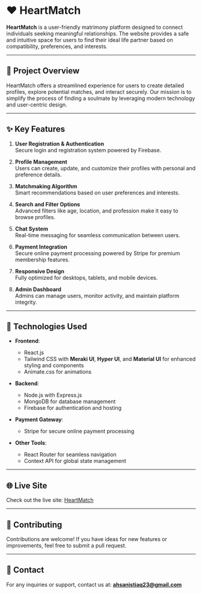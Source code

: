# ❤️ HeartMatch

**HeartMatch** is a user-friendly matrimony platform designed to connect individuals seeking meaningful relationships. The website provides a safe and intuitive space for users to find their ideal life partner based on compatibility, preferences, and interests.

---

## 📜 Project Overview

HeartMatch offers a streamlined experience for users to create detailed profiles, explore potential matches, and interact securely. Our mission is to simplify the process of finding a soulmate by leveraging modern technology and user-centric design.

---

## ✨ Key Features

1. **User Registration & Authentication**  
   Secure login and registration system powered by Firebase.

2. **Profile Management**  
   Users can create, update, and customize their profiles with personal and preference details.

3. **Matchmaking Algorithm**  
   Smart recommendations based on user preferences and interests.

4. **Search and Filter Options**  
   Advanced filters like age, location, and profession make it easy to browse profiles.

5. **Chat System**  
   Real-time messaging for seamless communication between users.

6. **Payment Integration**  
   Secure online payment processing powered by Stripe for premium membership features.

7. **Responsive Design**  
   Fully optimized for desktops, tablets, and mobile devices.

8. **Admin Dashboard**  
   Admins can manage users, monitor activity, and maintain platform integrity.

---

## 🚀 Technologies Used

- **Frontend**:

  - React.js
  - Tailwind CSS with **Meraki UI**, **Hyper UI**, and **Material UI** for enhanced styling and components
  - Animate.css for animations

- **Backend**:

  - Node.js with Express.js
  - MongoDB for database management
  - Firebase for authentication and hosting

- **Payment Gateway**:

  - Stripe for secure online payment processing

- **Other Tools**:
  - React Router for seamless navigation
  - Context API for global state management

---

## 🌐 Live Site

Check out the live site: [HeartMatch](https://assignment-12-project-cf2cb.web.app)

---

## 🌟 Contributing

Contributions are welcome! If you have ideas for new features or improvements, feel free to submit a pull request.

---

## 📧 Contact

For any inquiries or support, contact us at: **ahsanistiaq23@gmail.com**
